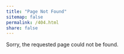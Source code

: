 ```yaml
---
title: "Page Not Found"
sitemap: false
permalink: /404.html
share: false 
---
```


Sorry, the requested page could not be found. 

<!-- Sorry, but the page you were trying to view does not exist --- perhaps you can try searching for it below. -->

<!-- <script>
  var GOOG_FIXURL_LANG = 'en';
  var GOOG_FIXURL_SITE = '{{ site.url }}'
</script>
<script src="https://linkhelp.clients.google.com/tbproxy/lh/wm/fixurl.js">
</script> -->
